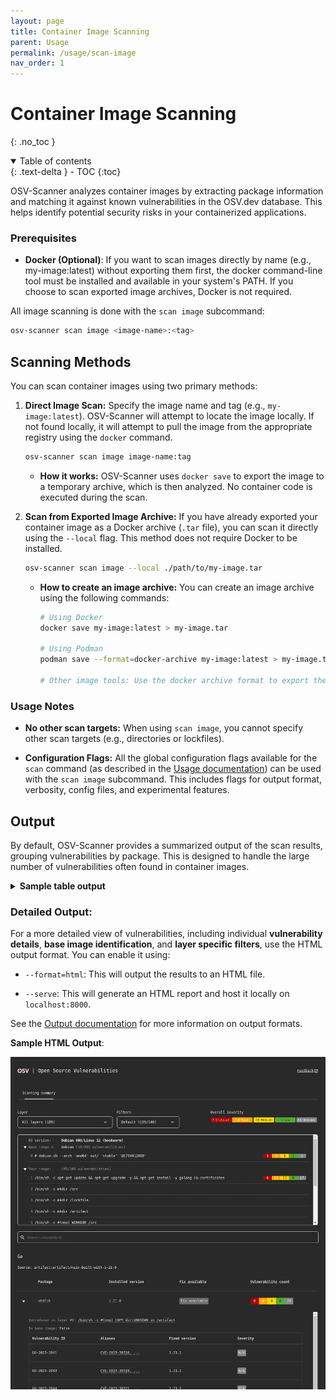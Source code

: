 ```yaml
---
layout: page
title: Container Image Scanning
parent: Usage
permalink: /usage/scan-image
nav_order: 1
---
```


# Container Image Scanning

{: .no_toc }

<details open markdown="block">
  <summary>
    Table of contents
  </summary>
  {: .text-delta }
- TOC
{:toc}
</details>

OSV-Scanner analyzes container images by extracting package information and matching it against known vulnerabilities in the OSV.dev database. This helps identify potential security risks in your containerized applications.

### Prerequisites

- **Docker (Optional)**: If you want to scan images directly by name (e.g., my-image:latest) without exporting them first, the docker command-line tool must be installed and available in your system's PATH. If you choose to scan exported image archives, Docker is not required.

All image scanning is done with the `scan image` subcommand:

```bash
osv-scanner scan image <image-name>:<tag>
```

## Scanning Methods

You can scan container images using two primary methods:

1. **Direct Image Scan:** Specify the image name and tag (e.g., `my-image:latest`). OSV-Scanner will attempt to locate the image locally. If not found locally, it will attempt to pull the image from the appropriate registry using the `docker` command.

   ```bash
   osv-scanner scan image image-name:tag
   ```

   - **How it works:** OSV-Scanner uses `docker save` to export the image to a temporary archive, which is then analyzed. No container code is executed during the scan.

2. **Scan from Exported Image Archive:** If you have already exported your container image as a Docker archive (`.tar` file), you can scan it directly using the `--local` flag. This method does not require Docker to be installed.

   ```bash
   osv-scanner scan image --local ./path/to/my-image.tar
   ```

   - **How to create an image archive:** You can create an image archive using the following commands:

     ```bash
     # Using Docker
     docker save my-image:latest > my-image.tar

     # Using Podman
     podman save --format=docker-archive my-image:latest > my-image.tar

     # Other image tools: Use the docker archive format to export the tar
     ```

### Usage Notes

- **No other scan targets:** When using `scan image`, you cannot specify other scan targets (e.g., directories or lockfiles).

- **Configuration Flags:** All the global configuration flags available for the `scan` command (as described in the [Usage documentation](https://www.google.com/url?sa=E&source=gmail&q=./usage.md)) can be used with the `scan image` subcommand. This includes flags for output format, verbosity, config files, and experimental features.

## Output

By default, OSV-Scanner provides a summarized output of the scan results, grouping vulnerabilities by package. This is designed to handle the large number of vulnerabilities often found in container images.

<details markdown="1">
<summary><b>Sample table output</b></summary>

```bash
Container Scanning Result (Debian GNU/Linux 12 (bookworm)):
Total 20 packages affected by 105 vulnerabilities (7 Critical, 14 High, 19 Medium, 1 Low, 64 Unknown) from 2 ecosystems.
54 vulnerabilities have fixes available.

Go
╭─────────────────────────────────────────────────────────────────────────────────────────────╮
│ Source:artifact:artifact/tester-built-with-1-21-0                                           │
├─────────┬───────────────────┬───────────────┬────────────┬──────────────────┬───────────────┤
│ PACKAGE │ INSTALLED VERSION │ FIX AVAILABLE │ VULN COUNT │ INTRODUCED LAYER │ IN BASE IMAGE │
├─────────┼───────────────────┼───────────────┼────────────┼──────────────────┼───────────────┤
│ stdlib  │ 1.21.0            │ Fix Available │         20 │ # 8 Layer        │ --            │
╰─────────┴───────────────────┴───────────────┴────────────┴──────────────────┴───────────────╯
╭─────────────────────────────────────────────────────────────────────────────────────────────────────────────────╮
│ Source:artifact:src/tester                                                                                      │
├─────────────────────────────┬───────────────────┬───────────────┬────────────┬──────────────────┬───────────────┤
│ PACKAGE                     │ INSTALLED VERSION │ FIX AVAILABLE │ VULN COUNT │ INTRODUCED LAYER │ IN BASE IMAGE │
├─────────────────────────────┼───────────────────┼───────────────┼────────────┼──────────────────┼───────────────┤
│ github.com/gogo/protobuf    │ 1.3.1             │ Fix Available │          1 │ # 9 Layer        │ --            │
│ github.com/ipfs/go-bitfield │ 1.0.0             │ Fix Available │          1 │ # 9 Layer        │ --            │
│ stdlib                      │ 1.19.8            │ Fix Available │         25 │ # 9 Layer        │ --            │
╰─────────────────────────────┴───────────────────┴───────────────┴────────────┴──────────────────┴───────────────╯
Debian:12
╭───────────────────────────────────────────────────────────────────────────────────────────────────────────╮
│ Source:os:var/lib/dpkg/status                                                                             │
├─────────────┬───────────────────┬─────────────────────────┬────────────┬──────────────────┬───────────────┤
│ PACKAGE     │ INSTALLED VERSION │ FIX AVAILABLE           │ VULN COUNT │ INTRODUCED LAYER │ IN BASE IMAGE │
├─────────────┼───────────────────┼─────────────────────────┼────────────┼──────────────────┼───────────────┤
│ aom         │ 3.6.0-1+deb12u1   │ No fix available        │          2 │ # 1 Layer        │ --            │
...
│ zlib        │ 1:1.2.13.dfsg-1   │ No fix available        │          1 │ # 0 Layer        │ debian        │
╰─────────────┴───────────────────┴─────────────────────────┴────────────┴──────────────────┴───────────────╯

Filtered Vulnerabilities:
╭─────────────┬───────────┬───────────────────────┬─────────────────────┬────────────────╮
│ PACKAGE     │ ECOSYSTEM │ INSTALLED VERSION     │ FILTERED VULN COUNT │ FILTER REASONS │
├─────────────┼───────────┼───────────────────────┼─────────────────────┼────────────────┤
│ apt         │ Debian:12 │ 2.6.1                 │                   1 │ Unimportant    │
│ binutils    │ Debian:12 │ 2.40-2                │                   8 │ Unimportant    │
...
│ util-linux  │ Debian:12 │ 2.38.1-5+deb12u2      │                   1 │ Unimportant    │
╰─────────────┴───────────┴───────────────────────┴─────────────────────┴────────────────╯
```

</details>

### Detailed Output:

For a more detailed view of vulnerabilities, including individual **vulnerability details**, **base image identification**, and **layer specific filters**, use the HTML output format. You can enable it using:

- `--format=html`: This will output the results to an HTML file.

- `--serve`: This will generate an HTML report and host it locally on `localhost:8000`.

See the [Output documentation](https://www.google.com/url?sa=E&source=gmail&q=./output.md) for more information on output formats.

**Sample HTML Output**:

![Screenshot of HTML output for container image scanning](./images/html-container-output.png)
